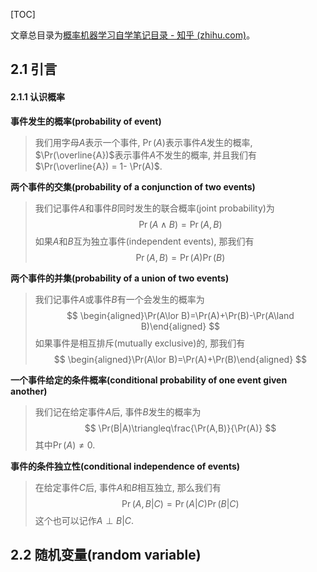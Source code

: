 [TOC]

文章总目录为[概率机器学习自学笔记目录 - 知乎 (zhihu.com)](https://zhuanlan.zhihu.com/p/699377272?)。

## 2.1 引言

#### 2.1.1 认识概率

**事件发生的概率(probability of event)**

> 我们用字母$A$表示一个事件, $\Pr(A)$表示事件$A$发生的概率, $\Pr(\overline{A})$表示事件$A$不发生的概率, 并且我们有$\Pr(\overline{A}) = 1- \Pr(A)$. 

**两个事件的交集(probability of a conjunction of two events)**

> 我们记事件$A$和事件$B$同时发生的联合概率(joint probability)为
> $$
> \Pr(A\wedge B)=\Pr(A,B)
> $$
> 如果$A$和$B$互为独立事件(independent events), 那我们有
> $$
> \Pr(A,B) = \Pr(A)\Pr(B)
> $$

**两个事件的并集(probability of a union of two events)**

> 我们记事件$A$或事件$B$有一个会发生的概率为
> $$
> \begin{aligned}\Pr(A\lor B)=\Pr(A)+\Pr(B)-\Pr(A\land B)\end{aligned}
> $$
> 如果事件是相互排斥(mutually exclusive)的, 那我们有
> $$
> \begin{aligned}\Pr(A\lor B)=\Pr(A)+\Pr(B)\end{aligned}
> $$

**一个事件给定的条件概率(conditional probability of one event given another)**

> 我们记在给定事件$A$后, 事件$B$发生的概率为
> $$
> \Pr(B|A)\triangleq\frac{\Pr(A,B)}{\Pr(A)}
> $$
> 其中$\Pr(A)\neq 0$. 

**事件的条件独立性(conditional independence of events)**

> 在给定事件$C$后, 事件$A$和$B$相互独立, 那么我们有
> $$
> \Pr(A,B|C)=\Pr(A|C)\Pr(B|C)
> $$
> 这个也可以记作$A\perp B|C$.

## 2.2 随机变量(random variable)

